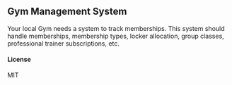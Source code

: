 ## Gym Management System

Your local Gym needs a system to track memberships. This system should handle memberships, membership types, locker allocation, group classes, professional trainer subscriptions, etc.

#### License

MIT